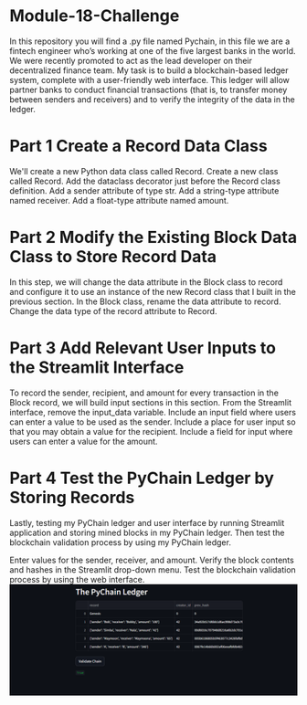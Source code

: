 # Module-18-Challenge
In this repository you will find a .py file named Pychain, in this file we are a fintech engineer who’s working at one of the five largest banks in the world. We were recently promoted to act as the lead developer on their decentralized finance team. My task is to build a blockchain-based ledger system, complete with a user-friendly web interface. This ledger will allow partner banks to conduct financial transactions (that is, to transfer money between senders and receivers) and to verify the integrity of the data in the ledger.
# Part 1 Create a Record Data Class
We'll create a new Python data class called Record. Create a new class called Record. Add the dataclass decorator just before the Record class definition. Add a sender attribute of type str. Add a string-type attribute named receiver. Add a float-type attribute named amount.

# Part 2 Modify the Existing Block Data Class to Store Record Data
In this step, we will change the data attribute in the Block class to record and configure it to use an instance of the new Record class that I built in the previous section. In the Block class, rename the data attribute to record. Change the data type of the record attribute to Record.

# Part 3 Add Relevant User Inputs to the Streamlit Interface
To record the sender, recipient, and amount for every transaction in the Block record, we will build input sections in this section. From the Streamlit interface, remove the input_data variable. Include an input field where users can enter a value to be used as the sender. Include a place for user input so that you may obtain a value for the recipient. Include a field for input where users can enter a value for the amount.

# Part 4  Test the PyChain Ledger by Storing Records

Lastly, testing my PyChain ledger and user interface by running Streamlit application and storing mined blocks in my PyChain ledger. Then test the blockchain validation process by using my PyChain ledger.

Enter values for the sender, receiver, and amount. 
Verify the block contents and hashes in the Streamlit drop-down menu. 
Test the blockchain validation process by using the web interface. 
![Alt text](Capture.PNG)
